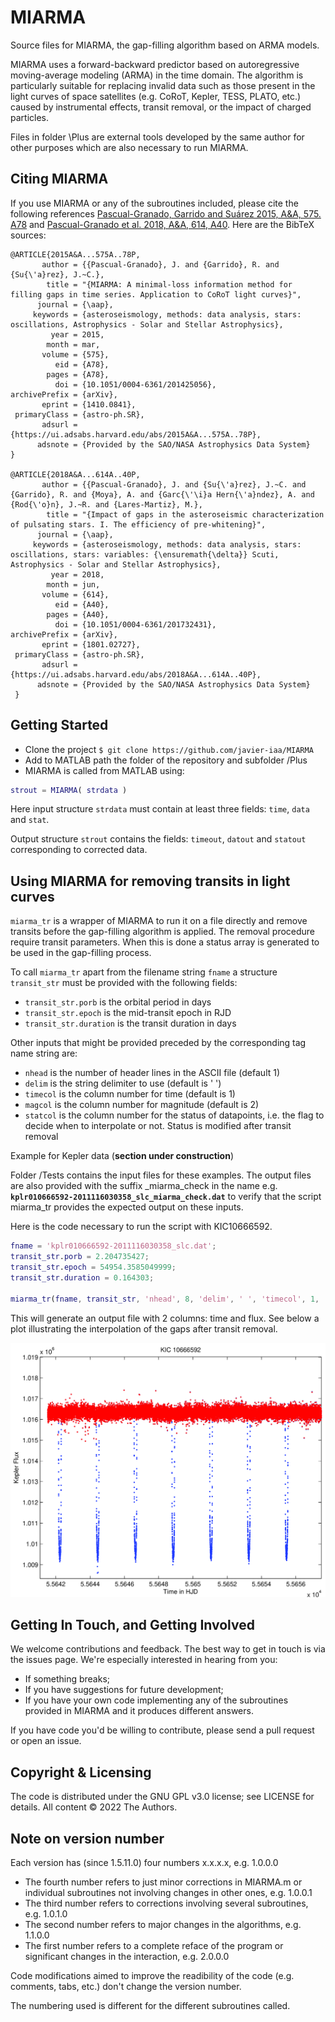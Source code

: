 MIARMA
======

Source files for MIARMA, the gap-filling algorithm based on ARMA models.

MIARMA uses a forward-backward predictor based on autoregressive moving-average modeling (ARMA) in the time domain. The algorithm is particularly suitable for replacing invalid data such as those present in the light curves of space satellites (e.g. CoRoT, Kepler, TESS, PLATO, etc.) caused by instrumental effects, transit removal, or the impact of charged particles.

Files in folder \Plus are external tools developed by the same author for other purposes which are also necessary to run MIARMA.

Citing MIARMA
-------------
If you use MIARMA or any of the subroutines included, please cite the following references [Pascual-Granado, Garrido and Suárez 2015, A&A, 575. A78](https://ui.adsabs.harvard.edu/abs/2015A%26A...575A..78P/abstract) and [Pascual-Granado et al. 2018, A&A, 614, A40](https://ui.adsabs.harvard.edu/abs/2018A%26A...614A..40P/abstract). Here are the BibTeX sources:

```
@ARTICLE{2015A&A...575A..78P,
       author = {{Pascual-Granado}, J. and {Garrido}, R. and {Su{\'a}rez}, J.~C.},
        title = "{MIARMA: A minimal-loss information method for filling gaps in time series. Application to CoRoT light curves}",
      journal = {\aap},
     keywords = {asteroseismology, methods: data analysis, stars: oscillations, Astrophysics - Solar and Stellar Astrophysics},
         year = 2015,
        month = mar,
       volume = {575},
          eid = {A78},
        pages = {A78},
          doi = {10.1051/0004-6361/201425056},
archivePrefix = {arXiv},
       eprint = {1410.0841},
 primaryClass = {astro-ph.SR},
       adsurl = {https://ui.adsabs.harvard.edu/abs/2015A&A...575A..78P},
      adsnote = {Provided by the SAO/NASA Astrophysics Data System}
}

@ARTICLE{2018A&A...614A..40P,
       author = {{Pascual-Granado}, J. and {Su{\'a}rez}, J.~C. and {Garrido}, R. and {Moya}, A. and {Garc{\'\i}a Hern{\'a}ndez}, A. and {Rod{\'o}n}, J.~R. and {Lares-Martiz}, M.},
        title = "{Impact of gaps in the asteroseismic characterization of pulsating stars. I. The efficiency of pre-whitening}",
      journal = {\aap},
     keywords = {asteroseismology, methods: data analysis, stars: oscillations, stars: variables: {\ensuremath{\delta}} Scuti, Astrophysics - Solar and Stellar Astrophysics},
         year = 2018,
        month = jun,
       volume = {614},
          eid = {A40},
        pages = {A40},
          doi = {10.1051/0004-6361/201732431},
archivePrefix = {arXiv},
       eprint = {1801.02727},
 primaryClass = {astro-ph.SR},
       adsurl = {https://ui.adsabs.harvard.edu/abs/2018A&A...614A..40P},
      adsnote = {Provided by the SAO/NASA Astrophysics Data System}
 }
```

Getting Started
-----------
* Clone the project `$ git clone https://github.com/javier-iaa/MIARMA`
* Add to MATLAB path the folder of the repository and subfolder /Plus
* MIARMA is called from MATLAB using:
```matlab
strout = MIARMA( strdata )
``` 
Here input structure ``strdata`` must contain at least three fields: ``time``, ``data`` and ``stat``.

Output structure ``strout`` contains the fields: ``timeout``, ``datout`` and ``statout`` corresponding to corrected data.

Using MIARMA for removing transits in light curves
--------------------------------------------------
`miarma_tr` is a wrapper of MIARMA to run it on a file directly and remove transits before the gap-filling algorithm is applied. The removal procedure require transit parameters. When this is done a status array is generated to be used in the gap-filling process.
 
To call `miarma_tr` apart from the filename string `fname` a structure `transit_str` must be provided with the following fields:
-   `transit_str.porb`     is the orbital period in days
-   `transit_str.epoch`    is the mid-transit epoch in RJD
-   `transit_str.duration` is the transit duration in days

Other inputs that might be provided preceded by the corresponding tag name string are:
-  `nhead` is the number of header lines in the ASCII file (default 1)
-  `delim` is the string delimiter to use (default is ' ')
-  `timecol` is the column number for time (default is 1)
-  `magcol` is the column number for magnitude (default is 2)
-  `statcol` is the column number for the status of datapoints, i.e. the flag to decide when to interpolate or not. Status is modified after transit removal

Example for Kepler data (**section under construction**)

Folder /Tests contains the input files for these examples. The output files are also provided with the suffix _miarma_check in the name e.g. **`kplr010666592-2011116030358_slc_miarma_check.dat`** to verify that the script miarma_tr provides the expected output on these inputs.

Here is the code necessary to run the script with KIC10666592.

```matlab
fname = 'kplr010666592-2011116030358_slc.dat';
transit_str.porb = 2.204735427; 
transit_str.epoch = 54954.3585049999;
transit_str.duration = 0.164303;
 
miarma_tr(fname, transit_str, 'nhead', 8, 'delim', ' ', 'timecol', 1, 'magcol', 4);
```
This will generate an output file with 2 columns: time and flux. See below a plot illustrating the interpolation of the gaps after transit removal.

<img src="Tests/KIC10666592.png" width=800 />

Getting In Touch, and Getting Involved
--------------------------------------

We welcome contributions and feedback. The best way to get in touch is via the issues page.
We're especially interested in hearing from you:

- If something breaks;
- If you have suggestions for future development;
- If you have your own code implementing any of the subroutines provided in MIARMA and it produces different answers.

If you have code you'd be willing to contribute, please send a pull request or open an issue.

Copyright & Licensing
---------------------
The code is distributed under the GNU GPL v3.0 license; see LICENSE for details.
All content © 2022 The Authors.

Note on version number
----------------------
Each version has (since 1.5.11.0) four numbers x.x.x.x, e.g. 1.0.0.0
- The fourth number refers to just minor corrections in MIARMA.m or individual subroutines not involving changes in other ones, e.g. 1.0.0.1 
- The third number refers to corrections involving several subroutines, e.g. 1.0.1.0
- The second number refers to major changes in the algorithms, e.g. 1.1.0.0
- The first number refers to a complete reface of the program or significant changes in the interaction, e.g. 2.0.0.0

Code modifications aimed to improve the readibility of the code (e.g. comments, tabs, etc.) don't change the version number.

The numbering used is different for the different subroutines called.
